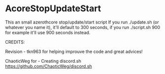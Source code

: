 # AcoreStopUpdateStart
This an small azerothcore stop/update/start script
If you run ./update.sh (or whatever you name it), it'll default to 300 seconds, if you run ./script.sh 900 for example it'll use 900 seconds instead.


CREDITS:

Revision - tkn963 for helping improuve the code and great advices!

ChaoticWeg for - Creating discord.sh https://github.com/ChaoticWeg/discord.sh 

